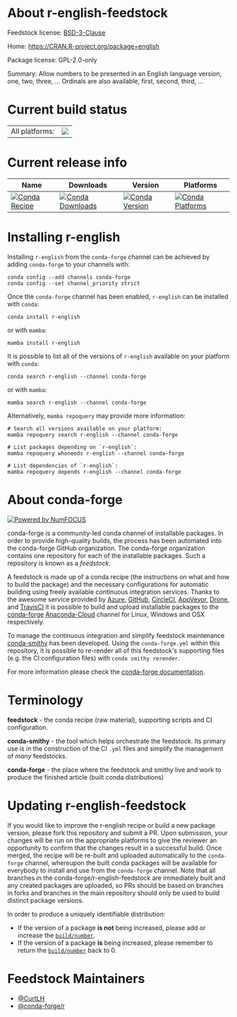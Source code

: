 About r-english-feedstock
=========================

Feedstock license: [BSD-3-Clause](https://github.com/conda-forge/r-english-feedstock/blob/main/LICENSE.txt)

Home: https://CRAN.R-project.org/package=english

Package license: GPL-2.0-only

Summary: Allow numbers to be presented in an English language version, one, two, three, ...  Ordinals are also available, first, second, third, ...

Current build status
====================


<table><tr><td>All platforms:</td>
    <td>
      <a href="https://dev.azure.com/conda-forge/feedstock-builds/_build/latest?definitionId=1110&branchName=main">
        <img src="https://dev.azure.com/conda-forge/feedstock-builds/_apis/build/status/r-english-feedstock?branchName=main">
      </a>
    </td>
  </tr>
</table>

Current release info
====================

| Name | Downloads | Version | Platforms |
| --- | --- | --- | --- |
| [![Conda Recipe](https://img.shields.io/badge/recipe-r--english-green.svg)](https://anaconda.org/conda-forge/r-english) | [![Conda Downloads](https://img.shields.io/conda/dn/conda-forge/r-english.svg)](https://anaconda.org/conda-forge/r-english) | [![Conda Version](https://img.shields.io/conda/vn/conda-forge/r-english.svg)](https://anaconda.org/conda-forge/r-english) | [![Conda Platforms](https://img.shields.io/conda/pn/conda-forge/r-english.svg)](https://anaconda.org/conda-forge/r-english) |

Installing r-english
====================

Installing `r-english` from the `conda-forge` channel can be achieved by adding `conda-forge` to your channels with:

```
conda config --add channels conda-forge
conda config --set channel_priority strict
```

Once the `conda-forge` channel has been enabled, `r-english` can be installed with `conda`:

```
conda install r-english
```

or with `mamba`:

```
mamba install r-english
```

It is possible to list all of the versions of `r-english` available on your platform with `conda`:

```
conda search r-english --channel conda-forge
```

or with `mamba`:

```
mamba search r-english --channel conda-forge
```

Alternatively, `mamba repoquery` may provide more information:

```
# Search all versions available on your platform:
mamba repoquery search r-english --channel conda-forge

# List packages depending on `r-english`:
mamba repoquery whoneeds r-english --channel conda-forge

# List dependencies of `r-english`:
mamba repoquery depends r-english --channel conda-forge
```


About conda-forge
=================

[![Powered by
NumFOCUS](https://img.shields.io/badge/powered%20by-NumFOCUS-orange.svg?style=flat&colorA=E1523D&colorB=007D8A)](https://numfocus.org)

conda-forge is a community-led conda channel of installable packages.
In order to provide high-quality builds, the process has been automated into the
conda-forge GitHub organization. The conda-forge organization contains one repository
for each of the installable packages. Such a repository is known as a *feedstock*.

A feedstock is made up of a conda recipe (the instructions on what and how to build
the package) and the necessary configurations for automatic building using freely
available continuous integration services. Thanks to the awesome service provided by
[Azure](https://azure.microsoft.com/en-us/services/devops/), [GitHub](https://github.com/),
[CircleCI](https://circleci.com/), [AppVeyor](https://www.appveyor.com/),
[Drone](https://cloud.drone.io/welcome), and [TravisCI](https://travis-ci.com/)
it is possible to build and upload installable packages to the
[conda-forge](https://anaconda.org/conda-forge) [Anaconda-Cloud](https://anaconda.org/)
channel for Linux, Windows and OSX respectively.

To manage the continuous integration and simplify feedstock maintenance
[conda-smithy](https://github.com/conda-forge/conda-smithy) has been developed.
Using the ``conda-forge.yml`` within this repository, it is possible to re-render all of
this feedstock's supporting files (e.g. the CI configuration files) with ``conda smithy rerender``.

For more information please check the [conda-forge documentation](https://conda-forge.org/docs/).

Terminology
===========

**feedstock** - the conda recipe (raw material), supporting scripts and CI configuration.

**conda-smithy** - the tool which helps orchestrate the feedstock.
                   Its primary use is in the construction of the CI ``.yml`` files
                   and simplify the management of *many* feedstocks.

**conda-forge** - the place where the feedstock and smithy live and work to
                  produce the finished article (built conda distributions)


Updating r-english-feedstock
============================

If you would like to improve the r-english recipe or build a new
package version, please fork this repository and submit a PR. Upon submission,
your changes will be run on the appropriate platforms to give the reviewer an
opportunity to confirm that the changes result in a successful build. Once
merged, the recipe will be re-built and uploaded automatically to the
`conda-forge` channel, whereupon the built conda packages will be available for
everybody to install and use from the `conda-forge` channel.
Note that all branches in the conda-forge/r-english-feedstock are
immediately built and any created packages are uploaded, so PRs should be based
on branches in forks and branches in the main repository should only be used to
build distinct package versions.

In order to produce a uniquely identifiable distribution:
 * If the version of a package **is not** being increased, please add or increase
   the [``build/number``](https://docs.conda.io/projects/conda-build/en/latest/resources/define-metadata.html#build-number-and-string).
 * If the version of a package **is** being increased, please remember to return
   the [``build/number``](https://docs.conda.io/projects/conda-build/en/latest/resources/define-metadata.html#build-number-and-string)
   back to 0.

Feedstock Maintainers
=====================

* [@CurtLH](https://github.com/CurtLH/)
* [@conda-forge/r](https://github.com/conda-forge/r/)

